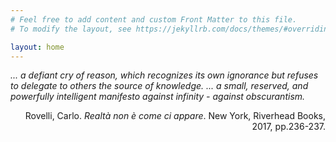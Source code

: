 ```yaml
---
# Feel free to add content and custom Front Matter to this file.
# To modify the layout, see https://jekyllrb.com/docs/themes/#overriding-theme-defaults

layout: home
---
```

_... a defiant cry of reason, which recognizes its own ignorance but refuses to delegate to others the source of knowledge.
... a small, reserved, and powerfully intelligent manifesto against infinity - against obscurantism._
<p align="right">Rovelli, Carlo. <i>Realtà non è come ci appare</i>. New York, Riverhead Books, 2017, pp.236-237.</p>
